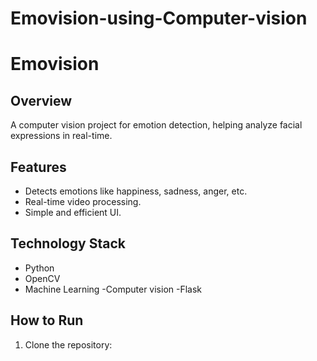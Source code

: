 # Emovision-using-Computer-vision

# Emovision

## Overview
A computer vision project for emotion detection, helping analyze facial expressions in real-time.

## Features
- Detects emotions like happiness, sadness, anger, etc.
- Real-time video processing.
- Simple and efficient UI.

## Technology Stack
- Python
- OpenCV
- Machine Learning
-Computer vision
-Flask
## How to Run
1. Clone the repository:
